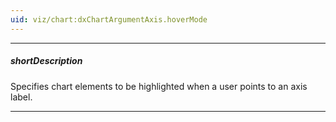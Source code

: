 ```yaml
---
uid: viz/chart:dxChartArgumentAxis.hoverMode
---
```

---
##### shortDescription
Specifies chart elements to be highlighted when a user points to an axis label.

---
<!--
This property accepts one of the following values.

* **none**    
Axis labels do not respond to pointing to them.
* **allArgumentPoints**    
When a user points to a label on the argument axis, series points of the corresponding argument become highlighted.

#####See Also#####
- **commonSeriesSettings**.**point**.[hoverStyle](/api-reference/10%20UI%20Components/dxChart/5%20Series%20Types/CommonSeries/point/hoverStyle '/Documentation/ApiReference/UI_Components/dxChart/Configuration/commonSeriesSettings/point/hoverStyle/') - specifies the appearance of series points in the hover state. Applies to all series points.
- **series**.**point**.[hoverStyle](/api-reference/10%20UI%20Components/dxChart/5%20Series%20Types/CommonSeries/point/hoverStyle '/Documentation/ApiReference/UI_Components/dxChart/Configuration/commonSeriesSettings/point/hoverStyle/') - the same, but applies to the points of a particular series.
-->